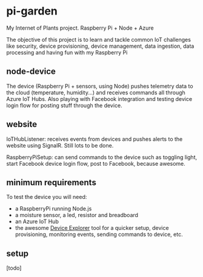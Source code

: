 # pi-garden
My Internet of Plants project. Raspberry Pi + Node + Azure

The objective of this project is to learn and tackle common IoT challenges like security, device provisioning, device management, data ingestion, data processing and having fun with my Raspberry Pi

## node-device
The device (Raspberry Pi + sensors, using Node) pushes telemetry data to the cloud (temperature, humidity...) and receives commands all through Azure IoT Hubs. Also playing with Facebook integration and testing device login flow for posting stuff through the device.

## website
IoTHubListener: receives events from devices and pushes alerts to the website using SignalR. Still lots to be done.

RaspberryPiSetup: can send commands to the device such as toggling light, start Facebook device login flow, post to Facebook, because awesome.

## minimum requirements
To test the device you will need:
- a RaspberryPi running Node.js
- a moisture sensor, a led, resistor and breadboard
- an Azure IoT Hub
- the awesome [Device Explorer](https://github.com/Azure/azure-iot-sdks/blob/master/tools/DeviceExplorer/doc/how_to_use_device_explorer.md) tool for a quicker setup, device provisioning, monitoring events, sending commands to device, etc.

## setup
[todo]
